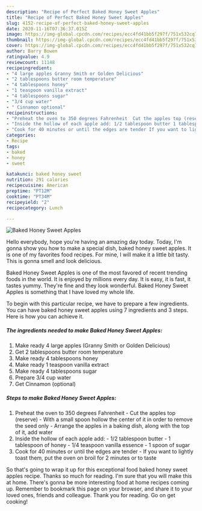 ```yaml
---
description: "Recipe of Perfect Baked Honey Sweet Apples"
title: "Recipe of Perfect Baked Honey Sweet Apples"
slug: 4152-recipe-of-perfect-baked-honey-sweet-apples
date: 2020-11-16T07:36:37.015Z
image: https://img-global.cpcdn.com/recipes/ecc4fd41bb5f297f/751x532cq70/baked-honey-sweet-apples-recipe-main-photo.jpg
thumbnail: https://img-global.cpcdn.com/recipes/ecc4fd41bb5f297f/751x532cq70/baked-honey-sweet-apples-recipe-main-photo.jpg
cover: https://img-global.cpcdn.com/recipes/ecc4fd41bb5f297f/751x532cq70/baked-honey-sweet-apples-recipe-main-photo.jpg
author: Barry Bowen
ratingvalue: 4.9
reviewcount: 11148
recipeingredient:
- "4 large apples Granny Smith or Golden Delicious"
- "2 tablespoons butter room temperature"
- "4 tablespoons honey"
- "1 teaspoon vanilla extract"
- "4 tablespoons sugar"
- "3/4 cup water"
- " Cinnamon optional"
recipeinstructions:
- "Preheat the oven to 350 degrees Fahrenheit  Cut the apples top (reserve) With a small spoon hollow the center of it in order to remove the seed only Arrange the apples in a baking dish, along with the top of it, add water"
- "Inside the hollow of each apple add: 1/2 tablespoon butter 1 tablespoon of honey 1/4 teaspoon vanilla essence 1 spoon of sugar"
- "Cook for 40 minutes or until the edges are tender If you want to lightly toast them, put the oven on broil for 2 minutes or to taste"
categories:
- Recipe
tags:
- baked
- honey
- sweet

katakunci: baked honey sweet 
nutrition: 291 calories
recipecuisine: American
preptime: "PT12M"
cooktime: "PT34M"
recipeyield: "2"
recipecategory: Lunch

---
```



![Baked Honey Sweet Apples](https://img-global.cpcdn.com/recipes/ecc4fd41bb5f297f/751x532cq70/baked-honey-sweet-apples-recipe-main-photo.jpg)

Hello everybody, hope you're having an amazing day today. Today, I'm gonna show you how to make a special dish, baked honey sweet apples. It is one of my favorites food recipes. For mine, I will make it a little bit tasty. This is gonna smell and look delicious.



Baked Honey Sweet Apples is one of the most favored of recent trending foods in the world. It is enjoyed by millions every day. It is easy, it is fast, it tastes yummy. They're fine and they look wonderful. Baked Honey Sweet Apples is something that I have loved my whole life.


To begin with this particular recipe, we have to prepare a few ingredients. You can have baked honey sweet apples using 7 ingredients and 3 steps. Here is how you can achieve it.

<!--inarticleads1-->

##### The ingredients needed to make Baked Honey Sweet Apples:

1. Make ready 4 large apples (Granny Smith or Golden Delicious)
1. Get 2 tablespoons butter room temperature
1. Make ready 4 tablespoons honey
1. Make ready 1 teaspoon vanilla extract
1. Make ready 4 tablespoons sugar
1. Prepare 3/4 cup water
1. Get  Cinnamon (optional)




<!--inarticleads2-->

##### Steps to make Baked Honey Sweet Apples:

1. Preheat the oven to 350 degrees Fahrenheit  - Cut the apples top (reserve) - With a small spoon hollow the center of it in order to remove the seed only - Arrange the apples in a baking dish, along with the top of it, add water
1. Inside the hollow of each apple add: - 1/2 tablespoon butter - 1 tablespoon of honey - 1/4 teaspoon vanilla essence - 1 spoon of sugar
1. Cook for 40 minutes or until the edges are tender - If you want to lightly toast them, put the oven on broil for 2 minutes or to taste




So that's going to wrap it up for this exceptional food baked honey sweet apples recipe. Thanks so much for reading. I'm sure that you will make this at home. There's gonna be more interesting food at home recipes coming up. Remember to bookmark this page on your browser, and share it to your loved ones, friends and colleague. Thank you for reading. Go on get cooking!
